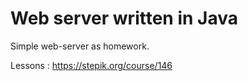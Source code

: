# Web server written in Java
Simple web-server as homework.

Lessons : https://stepik.org/course/146
